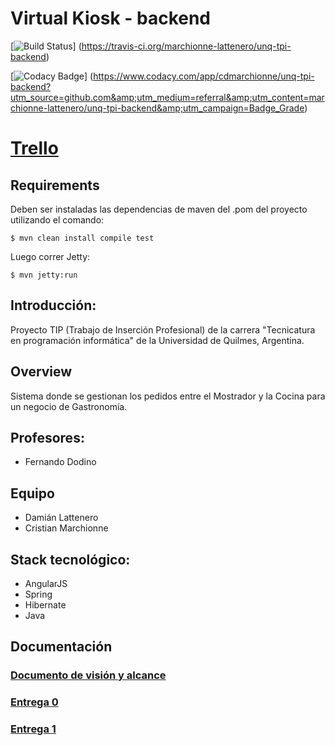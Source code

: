 # Virtual Kiosk - backend

[![Build Status](https://travis-ci.org/marchionne-lattenero/unq-tpi-backend.svg?branch=master)]
(https://travis-ci.org/marchionne-lattenero/unq-tpi-backend)

[![Codacy Badge](https://api.codacy.com/project/badge/Grade/b3b7c19d1e70485e8a3bcfa1b86b516f)]
(https://www.codacy.com/app/cdmarchionne/unq-tpi-backend?utm_source=github.com&amp;utm_medium=referral&amp;utm_content=marchionne-lattenero/unq-tpi-backend&amp;utm_campaign=Badge_Grade)


# [Trello](https://trello.com/tip33)

## Requirements
Deben ser instaladas las dependencias de maven del .pom del proyecto utilizando el comando:

    $ mvn clean install compile test
    
Luego correr Jetty:

    $ mvn jetty:run

## Introducción:

Proyecto TIP (Trabajo de Inserción Profesional) de la carrera "Tecnicatura en programación informática" de la Universidad de Quilmes, Argentina.


## Overview

Sistema donde se gestionan los pedidos entre el Mostrador y la Cocina para un negocio de Gastronomía.

## Profesores:

* Fernando Dodino

## Equipo

+ Damián Lattenero
+ Cristian Marchionne

## Stack tecnológico:
+ AngularJS
+ Spring
+ Hibernate
+ Java

## Documentación

### [Documento de visión y alcance](https://drive.google.com/open?id=11ltOdQpJIYP780u66CZWnH5IhheOQw1dFQctRVm2xk4)

### [Entrega 0](https://drive.google.com/open?id=1BzRSa5731Dir4DRP1xUye1iSX5kruP79yQ-SDVvS1aw)

### [Entrega 1](https://drive.google.com/open?id=1U7aW0AQleWplZhHXCy91HwV-h29_dfC8Bn6xLS8c_t8)


